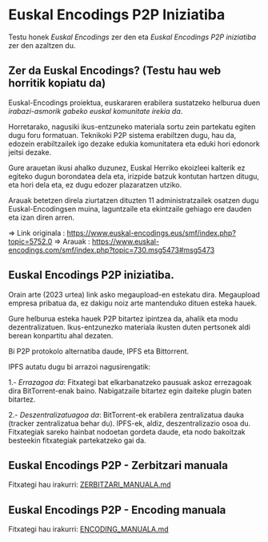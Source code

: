 Euskal Encodings P2P Iniziatiba
================================

Testu honek *Euskal Encodings* zer den eta *Euskal Encodings P2P
iniziatiba* zer den azaltzen du.

## Zer da Euskal Encodings? (Testu hau web horritik kopiatu da)

Euskal-Encodings proiektua, euskararen erabilera sustatzeko helburua
duen *irabazi-asmorik gabeko euskal komunitate irekia da*.

Horretarako, nagusiki ikus-entzuneko materiala sortu zein partekatu
egiten dugu foru formatuan. Teknikoki P2P sistema erabiltzen dugu,
hau da, edozein erabiltzailek igo dezake edukia komunitatera eta
eduki hori edonork jeitsi dezake.

Gure arauetan ikusi ahalko duzunez, Euskal Herriko ekoizleei kalterik
ez egiteko dugun borondatea dela eta, irizpide batzuk kontutan hartzen
ditugu, eta hori dela eta, ez dugu edozer plazaratzen utziko.

Arauak betetzen direla ziurtatzen dituzten 11 administratzailek
osatzen dugu Euskal-Encodingsen muina, laguntzaile eta ekintzaile
gehiago ere dauden eta izan diren arren.

=> Link originala : https://www.euskal-encodings.eus/smf/index.php?topic=5752.0
=> Arauak : https://www.euskal-encodings.com/smf/index.php?topic=730.msg5473#msg5473

## Euskal Encodings P2P iniziatiba.

Orain arte (2023 urtea) link asko megaupload-en estekatu dira. Megaupload
empresa pribatua da, ez dakigu noiz arte mantenduko dituen esteka hauek.

Gure helburua esteka hauek P2P bitartez ipintzea da, ahalik eta modu
dezentralizatuen. Ikus-entzunezko materiala ikusten duten pertsonek
aldi berean konpartitu ahal dezaten.

Bi P2P protokolo alternatiba daude, IPFS eta Bittorrent.

IPFS autatu dugu bi arrazoi nagusirengatik:

1.- *Errazagoa da*: Fitxategi bat elkarbanatzeko pausuak askoz errezagoak
dira BitTorrent-enak baino. Nabigatzaile bitartez egin daiteke
plugin baten bitartez.

2.- *Deszentralizatuagoa da*: BitTorrent-ek erabilera zentralizatua dauka
(tracker zentralizatua behar du). IPFS-ek, aldiz, deszentralizazio
osoa du. Fitxategiak sareko hainbat nodoetan gordeta daude, eta
nodo bakoitzak besteekin fitxategiak partekatzeko gai da.

## Euskal Encodings P2P - Zerbitzari manuala

Fitxategi hau irakurri: [ZERBITZARI_MANUALA.md](ZERBITZARI_MANUALA.md)

## Euskal Encodings P2P - Encoding manuala

Fitxategi hau irakurri: [ENCODING_MANUALA.md](ENCODING_MANUALA.md)

